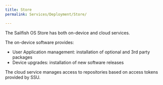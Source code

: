 ```yaml
---
title: Store
permalink: Services/Deployment/Store/

---
```


The Sailfish OS Store has both on-device and cloud services.

The on-device software provides:

  - User Application management: installation of optional and 3rd party
    packages
  - Device upgrades: installation of new software releases

The cloud service manages access to repositories based on access tokens
provided by SSU.
